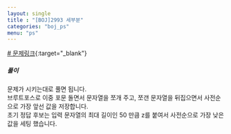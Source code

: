 ```yaml
---
layout: single
title : "[BOJ]2993 세부분"
categories: "boj_ps"
menu: "ps"
---  
```

  
  
[# 문제링크](https://www.acmicpc.net/problem/2993){:target="_blank"}

##### 풀이 
문제가 시키는대로 풀면 됩니다.  
브루트포스로 이중 포문 돌면서 문자열을 쪼개 주고, 쪼갠 문자열을 뒤집으면서 사전순으로 가장 앞선 값을 저장합니다.  
초기 정답 후보는 입력 문자열의 최대 길이인 50 만큼 z를 붙여서 사전순으로 가장 낮은 값을 세팅 했습니다.  

<script src="https://gist.github.com/eyou-note/831e67d848e341a49f0b21cd303a3010.js"></script>